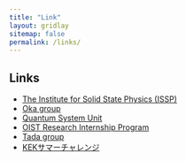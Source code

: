 ```yaml
---
title: "Link"
layout: gridlay
sitemap: false
permalink: /links/
---
```


## Links

<ul>
    <li> <a href="https://www.issp.u-tokyo.ac.jp/index_en.html" target="_blank">
        The Institute for Solid State Physics (ISSP)
    </a> </li>
    <li> <a href="https://oka.issp.u-tokyo.ac.jp/index_eng.htm" target="_blank">
        Oka group
    </a></li>
    <li> <a href="https://groups.oist.jp/qsu" target="_blank" target="_blank">Quantum System Unit
    </a></li>
    <li> <a href="https://admissions.oist.jp/oist-research-internship-program-description" target="_blank">OIST Research Internship Program
    </a></li>
    <li> <a href="https://sites.google.com/view/yasuhirotada/home_en?authuser=0" target="_blank">
        Tada group
    </a></li>
    <li> <a href="https://www2.kek.jp/ksc/17th_2023/" target="_blank">
        KEKサマーチャレンジ
    </a></li>
</ul>

